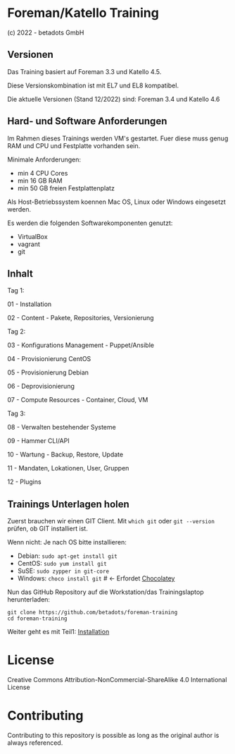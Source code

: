 
# Foreman/Katello Training

(c) 2022 - betadots GmbH

## Versionen

Das Training basiert auf Foreman 3.3 und Katello 4.5.

Diese Versionskombination ist mit EL7 und EL8 kompatibel.

Die aktuelle Versionen (Stand 12/2022) sind: Foreman 3.4 und Katello 4.6

## Hard- und Software Anforderungen

Im Rahmen dieses Trainings werden VM's gestartet. Fuer diese muss genug RAM und CPU und Festplatte vorhanden sein.

Minimale Anforderungen:

- min 4 CPU Cores
- min 16 GB RAM
- min 50 GB freien Festplattenplatz

Als Host-Betriebssystem koennen Mac OS, Linux oder Windows eingesetzt werden.

Es werden die folgenden Softwarekomponenten genutzt:

- VirtualBox
- vagrant
- git

## Inhalt

Tag 1:

01 - Installation

02 - Content - Pakete, Repositories, Versionierung

Tag 2:

03 - Konfigurations Management - Puppet/Ansible

04 - Provisionierung CentOS

05 - Provisionierung Debian

06 - Deprovisionierung

07 - Compute Resources - Container, Cloud, VM

Tag 3:

08 - Verwalten bestehender Systeme

09 - Hammer CLI/API

10 - Wartung - Backup, Restore, Update

11 - Mandaten, Lokationen, User, Gruppen

12 - Plugins

## Trainings Unterlagen holen

Zuerst brauchen wir einen GIT Client. Mit `which git` oder `git --version` prüfen, ob GIT installiert ist.

Wenn nicht: Je nach OS bitte installieren:

- Debian: `sudo apt-get install git`
- CentOS: `sudo yum install git`
- SuSE: `sudo zypper in git-core`
- Windows: `choco install git` # <- Erfordet [Chocolatey](https://chocolatey.org/)

Nun das GitHub Repository auf die Workstation/das Trainingslaptop herunterladen:

    git clone https://github.com/betadots/foreman-training
    cd foreman-training

Weiter geht es mit Teil1: [Installation](01_installation)

# License

Creative Commons Attribution-NonCommercial-ShareAlike 4.0 International License

# Contributing

Contributing to this repository is possible as long as the original author is always referenced.
